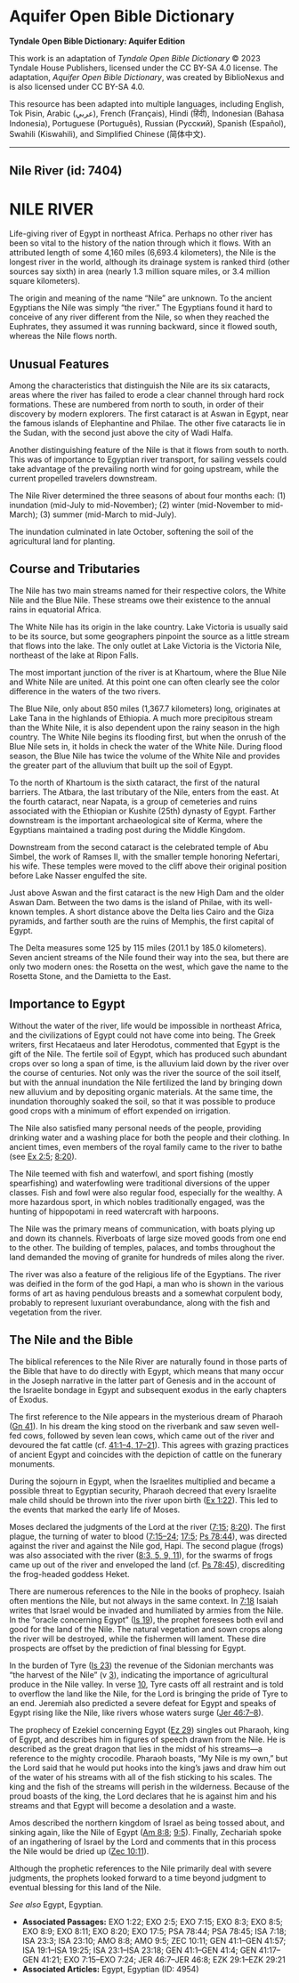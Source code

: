 # Aquifer Open Bible Dictionary

**Tyndale Open Bible Dictionary: Aquifer Edition**

This work is an adaptation of *Tyndale Open Bible Dictionary* © 2023 Tyndale House Publishers, licensed under the CC BY\-SA 4\.0 license. The adaptation, *Aquifer Open Bible Dictionary*, was created by BiblioNexus and is also licensed under CC BY\-SA 4\.0\.

This resource has been adapted into multiple languages, including English, Tok Pisin, Arabic (عربي), French (Français), Hindi (हिंदी), Indonesian (Bahasa Indonesia), Portuguese (Português), Russian (Русский), Spanish (Español), Swahili (Kiswahili), and Simplified Chinese (简体中文).



--------------------------------

## Nile River (id: 7404)

NILE RIVER
==========

Life\-giving river of Egypt in northeast Africa. Perhaps no other river has been so vital to the history of the nation through which it flows. With an attributed length of some 4,160 miles (6,693\.4 kilometers), the Nile is the longest river in the world, although its drainage system is ranked third (other sources say sixth) in area (nearly 1\.3 million square miles, or 3\.4 million square kilometers).

The origin and meaning of the name “Nile” are unknown. To the ancient Egyptians the Nile was simply “the river.” The Egyptians found it hard to conceive of any river different from the Nile, so when they reached the Euphrates, they assumed it was running backward, since it flowed south, whereas the Nile flows north.

Unusual Features
----------------

Among the characteristics that distinguish the Nile are its six cataracts, areas where the river has failed to erode a clear channel through hard rock formations. These are numbered from north to south, in order of their discovery by modern explorers. The first cataract is at Aswan in Egypt, near the famous islands of Elephantine and Philae. The other five cataracts lie in the Sudan, with the second just above the city of Wadi Halfa.

Another distinguishing feature of the Nile is that it flows from south to north. This was of importance to Egyptian river transport, for sailing vessels could take advantage of the prevailing north wind for going upstream, while the current propelled travelers downstream.

The Nile River determined the three seasons of about four months each: (1\) inundation (mid\-July to mid\-November); (2\) winter (mid\-November to mid\-March); (3\) summer (mid\-March to mid\-July).

The inundation culminated in late October, softening the soil of the agricultural land for planting.

Course and Tributaries
----------------------

The Nile has two main streams named for their respective colors, the White Nile and the Blue Nile. These streams owe their existence to the annual rains in equatorial Africa.

The White Nile has its origin in the lake country. Lake Victoria is usually said to be its source, but some geographers pinpoint the source as a little stream that flows into the lake. The only outlet at Lake Victoria is the Victoria Nile, northeast of the lake at Ripon Falls.

The most important junction of the river is at Khartoum, where the Blue Nile and White Nile are united. At this point one can often clearly see the color difference in the waters of the two rivers.

The Blue Nile, only about 850 miles (1,367\.7 kilometers) long, originates at Lake Tana in the highlands of Ethiopia. A much more precipitous stream than the White Nile, it is also dependent upon the rainy season in the high country. The White Nile begins its flooding first, but when the onrush of the Blue Nile sets in, it holds in check the water of the White Nile. During flood season, the Blue Nile has twice the volume of the White Nile and provides the greater part of the alluvium that built up the soil of Egypt.

To the north of Khartoum is the sixth cataract, the first of the natural barriers. The Atbara, the last tributary of the Nile, enters from the east. At the fourth cataract, near Napata, is a group of cemeteries and ruins associated with the Ethiopian or Kushite (25th) dynasty of Egypt. Farther downstream is the important archaeological site of Kerma, where the Egyptians maintained a trading post during the Middle Kingdom.

Downstream from the second cataract is the celebrated temple of Abu Simbel, the work of Ramses II, with the smaller temple honoring Nefertari, his wife. These temples were moved to the cliff above their original position before Lake Nasser engulfed the site.

Just above Aswan and the first cataract is the new High Dam and the older Aswan Dam. Between the two dams is the island of Philae, with its well\-known temples. A short distance above the Delta lies Cairo and the Giza pyramids, and farther south are the ruins of Memphis, the first capital of Egypt.

The Delta measures some 125 by 115 miles (201\.1 by 185\.0 kilometers). Seven ancient streams of the Nile found their way into the sea, but there are only two modern ones: the Rosetta on the west, which gave the name to the Rosetta Stone, and the Damietta to the East.

Importance to Egypt
-------------------

Without the water of the river, life would be impossible in northeast Africa, and the civilizations of Egypt could not have come into being. The Greek writers, first Hecataeus and later Herodotus, commented that Egypt is the gift of the Nile. The fertile soil of Egypt, which has produced such abundant crops over so long a span of time, is the alluvium laid down by the river over the course of centuries. Not only was the river the source of the soil itself, but with the annual inundation the Nile fertilized the land by bringing down new alluvium and by depositing organic materials. At the same time, the inundation thoroughly soaked the soil, so that it was possible to produce good crops with a minimum of effort expended on irrigation.

The Nile also satisfied many personal needs of the people, providing drinking water and a washing place for both the people and their clothing. In ancient times, even members of the royal family came to the river to bathe (see [Ex 2:5](https://ref.ly/Exod2:5); [8:20](https://ref.ly/Exod8:20)).

The Nile teemed with fish and waterfowl, and sport fishing (mostly spearfishing) and waterfowling were traditional diversions of the upper classes. Fish and fowl were also regular food, especially for the wealthy. A more hazardous sport, in which nobles traditionally engaged, was the hunting of hippopotami in reed watercraft with harpoons.

The Nile was the primary means of communication, with boats plying up and down its channels. Riverboats of large size moved goods from one end to the other. The building of temples, palaces, and tombs throughout the land demanded the moving of granite for hundreds of miles along the river.

The river was also a feature of the religious life of the Egyptians. The river was deified in the form of the god Hapi, a man who is shown in the various forms of art as having pendulous breasts and a somewhat corpulent body, probably to represent luxuriant overabundance, along with the fish and vegetation from the river.

The Nile and the Bible
----------------------

The biblical references to the Nile River are naturally found in those parts of the Bible that have to do directly with Egypt, which means that many occur in the Joseph narrative in the latter part of Genesis and in the account of the Israelite bondage in Egypt and subsequent exodus in the early chapters of Exodus.

The first reference to the Nile appears in the mysterious dream of Pharaoh ([Gn 41](https://ref.ly/Gen41:1-Gen41:57)). In his dream the king stood on the riverbank and saw seven well\-fed cows, followed by seven lean cows, which came out of the river and devoured the fat cattle (cf. [41:1–4, 17–21](https://ref.ly/Gen41:1-Gen41:4,Gen41:17-Gen41:21)). This agrees with grazing practices of ancient Egypt and coincides with the depiction of cattle on the funerary monuments.

During the sojourn in Egypt, when the Israelites multiplied and became a possible threat to Egyptian security, Pharaoh decreed that every Israelite male child should be thrown into the river upon birth ([Ex 1:22](https://ref.ly/Exod1:22)). This led to the events that marked the early life of Moses.

Moses declared the judgments of the Lord at the river ([7:15](https://ref.ly/Exod7:15); [8:20](https://ref.ly/Exod8:20)). The first plague, the turning of water to blood ([7:15–24](https://ref.ly/Exod7:15-Exod7:24); [17:5](https://ref.ly/Exod17:5); [Ps 78:44](https://ref.ly/Ps78:44)), was directed against the river and against the Nile god, Hapi. The second plague (frogs) was also associated with the river ([8:3, 5, 9, 11](https://ref.ly/Exod8:3,Exod8:5,Exod8:9,Exod8:11)), for the swarms of frogs came up out of the river and enveloped the land (cf. [Ps 78:45](https://ref.ly/Ps78:45)), discrediting the frog\-headed goddess Heket.

There are numerous references to the Nile in the books of prophecy. Isaiah often mentions the Nile, but not always in the same context. In [7:18](https://ref.ly/Isa7:18) Isaiah writes that Israel would be invaded and humiliated by armies from the Nile. In the “oracle concerning Egypt” ([Is 19](https://ref.ly/Isa19:1-Isa19:25)), the prophet foresees both evil and good for the land of the Nile. The natural vegetation and sown crops along the river will be destroyed, while the fishermen will lament. These dire prospects are offset by the prediction of final blessing for Egypt.

In the burden of Tyre ([Is 23](https://ref.ly/Isa23:1-Isa23:18)) the revenue of the Sidonian merchants was “the harvest of the Nile” (v [3](https://ref.ly/Isa23:3)), indicating the importance of agricultural produce in the Nile valley. In verse [10](https://ref.ly/Isa23:10), Tyre casts off all restraint and is told to overflow the land like the Nile, for the Lord is bringing the pride of Tyre to an end. Jeremiah also predicted a severe defeat for Egypt and speaks of Egypt rising like the Nile, like rivers whose waters surge ([Jer 46:7–8](https://ref.ly/Jer46:7-Jer46:8)).

The prophecy of Ezekiel concerning Egypt ([Ez 29](https://ref.ly/Ezek29:1-Ezek29:21)) singles out Pharaoh, king of Egypt, and describes him in figures of speech drawn from the Nile. He is described as the great dragon that lies in the midst of his streams—a reference to the mighty crocodile. Pharaoh boasts, “My Nile is my own,” but the Lord said that he would put hooks into the king’s jaws and draw him out of the water of his streams with all of the fish sticking to his scales. The king and the fish of the streams will perish in the wilderness. Because of the proud boasts of the king, the Lord declares that he is against him and his streams and that Egypt will become a desolation and a waste.

Amos described the northern kingdom of Israel as being tossed about, and sinking again, like the Nile of Egypt ([Am 8:8](https://ref.ly/Amos8:8); [9:5](https://ref.ly/Amos9:5)). Finally, Zechariah spoke of an ingathering of Israel by the Lord and comments that in this process the Nile would be dried up ([Zec 10:11](https://ref.ly/Zech10:11)).

Although the prophetic references to the Nile primarily deal with severe judgments, the prophets looked forward to a time beyond judgment to eventual blessing for this land of the Nile.

*See also* Egypt, Egyptian.

* **Associated Passages:** EXO 1:22; EXO 2:5; EXO 7:15; EXO 8:3; EXO 8:5; EXO 8:9; EXO 8:11; EXO 8:20; EXO 17:5; PSA 78:44; PSA 78:45; ISA 7:18; ISA 23:3; ISA 23:10; AMO 8:8; AMO 9:5; ZEC 10:11; GEN 41:1–GEN 41:57; ISA 19:1–ISA 19:25; ISA 23:1–ISA 23:18; GEN 41:1–GEN 41:4; GEN 41:17–GEN 41:21; EXO 7:15–EXO 7:24; JER 46:7–JER 46:8; EZK 29:1–EZK 29:21
* **Associated Articles:** Egypt, Egyptian (ID: 4954)

